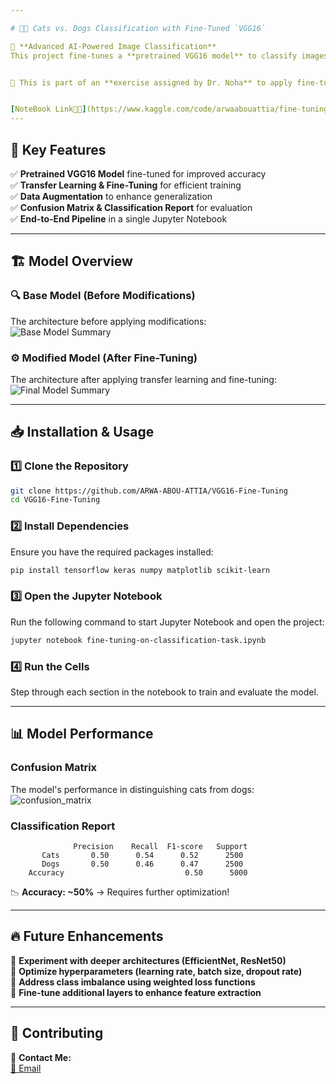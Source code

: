 ```yaml
---

# 🐶🐱 Cats vs. Dogs Classification with Fine-Tuned `VGG16`  

🚀 **Advanced AI-Powered Image Classification**  
This project fine-tunes a **pretrained VGG16 model** to classify images of cats and dogs. By leveraging **Transfer Learning**, **Data Augmentation**, and **Fine-Tuning**, we optimize the model to achieve better performance.  


📌 This is part of an **exercise assigned by Dr. Noha** to apply fine-tuning on pre-trained CNN models for a specific case study.  


[NoteBook Link⛓️‍💥](https://www.kaggle.com/code/arwaabouattia/fine-tuning-on-classification-task)
---
```


## 🌟 Key Features  
✅ **Pretrained VGG16 Model** fine-tuned for improved accuracy  
✅ **Transfer Learning & Fine-Tuning** for efficient training  
✅ **Data Augmentation** to enhance generalization  
✅ **Confusion Matrix & Classification Report** for evaluation  
✅ **End-to-End Pipeline** in a single Jupyter Notebook  

---

## 🏗️ Model Overview  

### **🔍 Base Model (Before Modifications)**  
The architecture before applying modifications:  
![Base Model Summary](https://github.com/user-attachments/assets/1add889c-a07c-4641-bb83-f31dc1c498d7)  

### **⚙️ Modified Model (After Fine-Tuning)**  
The architecture after applying transfer learning and fine-tuning:  
![Final Model Summary](https://github.com/user-attachments/assets/2e831e21-c7c6-49ac-8010-6aad7d5c5e8d)  

---

## 📥 Installation & Usage  

### **1️⃣ Clone the Repository**  
```bash
git clone https://github.com/ARWA-ABOU-ATTIA/VGG16-Fine-Tuning
cd VGG16-Fine-Tuning
```

### **2️⃣ Install Dependencies**  
Ensure you have the required packages installed:  
```bash
pip install tensorflow keras numpy matplotlib scikit-learn
```

### **3️⃣ Open the Jupyter Notebook**  
Run the following command to start Jupyter Notebook and open the project:  
```bash
jupyter notebook fine-tuning-on-classification-task.ipynb
```

### **4️⃣ Run the Cells**  
Step through each section in the notebook to train and evaluate the model.  

---

## 📊 Model Performance  

### **Confusion Matrix**  
The model's performance in distinguishing cats from dogs:  
![confusion_matrix](https://github.com/user-attachments/assets/88bac5dc-391b-4c57-b01e-96e504ae4aa8)  

### **Classification Report**  
```
              Precision    Recall  F1-score   Support
       Cats       0.50      0.54      0.52      2500
       Dogs       0.50      0.46      0.47      2500
    Accuracy                           0.50      5000
```
📉 **Accuracy: ~50%** → Requires further optimization!  

---

## 🔥 Future Enhancements  
🔹 **Experiment with deeper architectures (EfficientNet, ResNet50)**  
🔹 **Optimize hyperparameters (learning rate, batch size, dropout rate)**  
🔹 **Address class imbalance using weighted loss functions**  
🔹 **Fine-tune additional layers to enhance feature extraction**  

---

## 🤝 Contributing  
📩 **Contact Me:**  
[📧 Email](mailto:arwaabouattia@gmail.com)  
